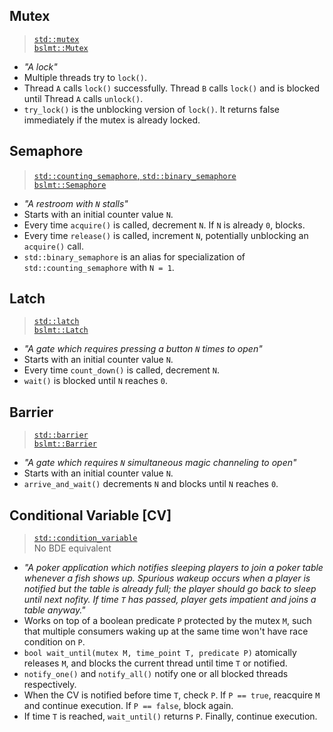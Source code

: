 ## Mutex
> [`std::mutex`](https://en.cppreference.com/w/cpp/thread/mutex) \
> [`bslmt::Mutex`](https://github.com/bloomberg/bde/blob/main/groups/bsl/bslmt/bslmt_mutex.h)
- *"A lock"*
- Multiple threads try to `lock()`.
- Thread `A` calls `lock()` successfully. Thread `B` calls `lock()` and is blocked until Thread `A` calls `unlock()`.
- `try_lock()` is the unblocking version of `lock()`. It returns false immediately if the mutex is already locked.

## Semaphore
> [`std::counting_semaphore`, `std::binary_semaphore`](https://en.cppreference.com/w/cpp/thread/counting_semaphore) \
> [`bslmt::Semaphore`](https://github.com/bloomberg/bde/blob/main/groups/bsl/bslmt/bslmt_semaphore.h)
- *"A restroom with `N` stalls"*
- Starts with an initial counter value `N`.
- Every time `acquire()` is called, decrement `N`. If `N` is already `0`, blocks.
- Every time `release()` is called, increment `N`, potentially unblocking an `acquire()` call.
- `std::binary_semaphore` is an alias for specialization of `std::counting_semaphore` with `N = 1`.

## Latch
> [`std::latch`](https://en.cppreference.com/w/cpp/thread/latch) \
> [`bslmt::Latch`](https://github.com/bloomberg/bde/blob/main/groups/bsl/bslmt/bslmt_latch.h)
- *"A gate which requires pressing a button `N` times to open"*
- Starts with an initial counter value `N`.
- Every time `count_down()` is called, decrement `N`.
- `wait()` is blocked until `N` reaches `0`.

## Barrier
> [`std::barrier`](https://en.cppreference.com/w/cpp/thread/barrier) \
> [`bslmt::Barrier`](https://github.com/bloomberg/bde/blob/main/groups/bsl/bslmt/bslmt_barrier.h)
- *"A gate which requires `N` simultaneous magic channeling to open"*
- Starts with an initial counter value `N`.
- `arrive_and_wait()` decrements `N` and blocks until `N` reaches `0`.

## Conditional Variable \[CV\]
> [`std::condition_variable`](https://en.cppreference.com/w/cpp/thread/condition_variable) \
> No BDE equivalent
- *"A poker application which notifies sleeping players to join a poker table whenever a fish shows up.  Spurious wakeup occurs when a player is notified but the table is already full; the player should go back to sleep until next nofity.  If time `T` has passed, player gets impatient and joins a table anyway."*
- Works on top of a boolean predicate `P` protected by the mutex `M`, such that multiple consumers waking up at the same time won't have race condition on `P`.
- `bool wait_until(mutex M, time_point T, predicate P)` atomically releases `M`, and blocks the current thread until time `T` or notified.
- `notify_one()` and `notify_all()` notify one or all blocked threads respectively.
- When the CV is notified before time `T`, check `P`. If `P == true`, reacquire `M` and continue execution. If `P == false`, block again.
- If time `T` is reached, `wait_until()` returns `P`. Finally, continue execution.


